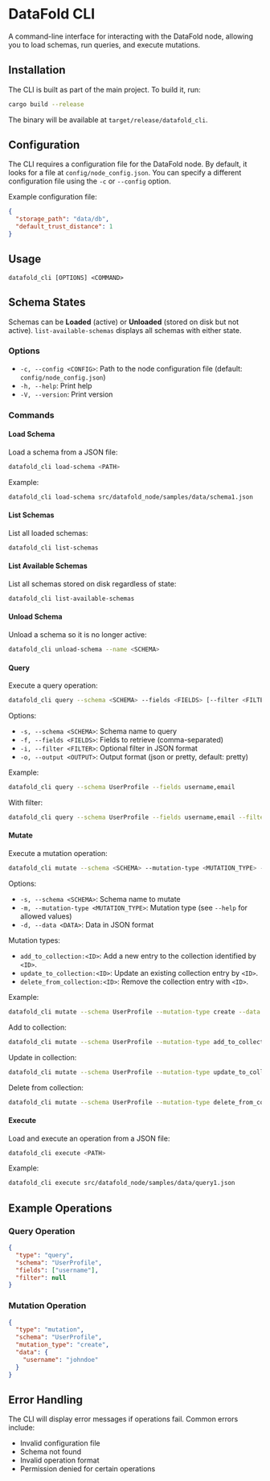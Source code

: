 # DataFold CLI

A command-line interface for interacting with the DataFold node, allowing you to load schemas, run queries, and execute mutations.

## Installation

The CLI is built as part of the main project. To build it, run:

```bash
cargo build --release
```

The binary will be available at `target/release/datafold_cli`.

## Configuration

The CLI requires a configuration file for the DataFold node. By default, it looks for a file at `config/node_config.json`. You can specify a different configuration file using the `-c` or `--config` option.

Example configuration file:

```json
{
  "storage_path": "data/db",
  "default_trust_distance": 1
}
```

## Usage

```
datafold_cli [OPTIONS] <COMMAND>
```

## Schema States

Schemas can be **Loaded** (active) or **Unloaded** (stored on disk but not
active). `list-available-schemas` displays all schemas with either state.

### Options

- `-c, --config <CONFIG>`: Path to the node configuration file (default: `config/node_config.json`)
- `-h, --help`: Print help
- `-V, --version`: Print version

### Commands

#### Load Schema

Load a schema from a JSON file:

```bash
datafold_cli load-schema <PATH>
```

Example:

```bash
datafold_cli load-schema src/datafold_node/samples/data/schema1.json
```

#### List Schemas

List all loaded schemas:

```bash
datafold_cli list-schemas
```

#### List Available Schemas

List all schemas stored on disk regardless of state:

```bash
datafold_cli list-available-schemas
```

#### Unload Schema

Unload a schema so it is no longer active:

```bash
datafold_cli unload-schema --name <SCHEMA>
```

#### Query

Execute a query operation:

```bash
datafold_cli query --schema <SCHEMA> --fields <FIELDS> [--filter <FILTER>] [--output <OUTPUT>]
```

Options:
- `-s, --schema <SCHEMA>`: Schema name to query
- `-f, --fields <FIELDS>`: Fields to retrieve (comma-separated)
- `-i, --filter <FILTER>`: Optional filter in JSON format
- `-o, --output <OUTPUT>`: Output format (json or pretty, default: pretty)

Example:

```bash
datafold_cli query --schema UserProfile --fields username,email
```

With filter:

```bash
datafold_cli query --schema UserProfile --fields username,email --filter '{"username": "johndoe"}'
```

#### Mutate

Execute a mutation operation:

```bash
datafold_cli mutate --schema <SCHEMA> --mutation-type <MUTATION_TYPE> --data <DATA>
```

Options:
- `-s, --schema <SCHEMA>`: Schema name to mutate
- `-m, --mutation-type <MUTATION_TYPE>`: Mutation type (see `--help` for allowed values)
- `-d, --data <DATA>`: Data in JSON format

Mutation types:
- `add_to_collection:<ID>`: Add a new entry to the collection identified by `<ID>`.
- `update_to_collection:<ID>`: Update an existing collection entry by `<ID>`.
- `delete_from_collection:<ID>`: Remove the collection entry with `<ID>`.

Example:

```bash
datafold_cli mutate --schema UserProfile --mutation-type create --data '{"username": "johndoe", "email": "john@example.com"}'
```

Add to collection:

```bash
datafold_cli mutate --schema UserProfile --mutation-type add_to_collection:friends --data '{"id": "friend42"}'
```

Update in collection:

```bash
datafold_cli mutate --schema UserProfile --mutation-type update_to_collection:friends --data '{"id": "friend42", "nickname": "JD"}'
```

Delete from collection:

```bash
datafold_cli mutate --schema UserProfile --mutation-type delete_from_collection:friends --data '{"id": "friend42"}'
```

#### Execute

Load and execute an operation from a JSON file:

```bash
datafold_cli execute <PATH>
```

Example:

```bash
datafold_cli execute src/datafold_node/samples/data/query1.json
```

## Example Operations

### Query Operation

```json
{
  "type": "query",
  "schema": "UserProfile",
  "fields": ["username"],
  "filter": null
}
```

### Mutation Operation

```json
{
  "type": "mutation",
  "schema": "UserProfile",
  "mutation_type": "create",
  "data": {
    "username": "johndoe"
  }
}
```

## Error Handling

The CLI will display error messages if operations fail. Common errors include:
- Invalid configuration file
- Schema not found
- Invalid operation format
- Permission denied for certain operations

